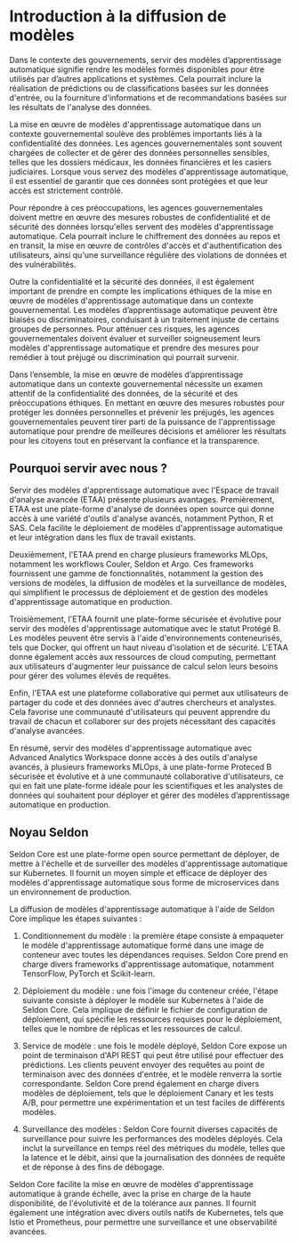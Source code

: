# Introduction à la diffusion de modèles

Dans le contexte des gouvernements, servir des modèles d’apprentissage automatique signifie rendre les modèles formés disponibles pour être utilisés par d’autres applications et systèmes. Cela pourrait inclure la réalisation de prédictions ou de classifications basées sur les données d'entrée, ou la fourniture d'informations et de recommandations basées sur les résultats de l'analyse des données.

La mise en œuvre de modèles d'apprentissage automatique dans un contexte gouvernemental soulève des problèmes importants liés à la confidentialité des données. Les agences gouvernementales sont souvent chargées de collecter et de gérer des données personnelles sensibles, telles que les dossiers médicaux, les données financières et les casiers judiciaires. Lorsque vous servez des modèles d'apprentissage automatique, il est essentiel de garantir que ces données sont protégées et que leur accès est strictement contrôlé.

Pour répondre à ces préoccupations, les agences gouvernementales doivent mettre en œuvre des mesures robustes de confidentialité et de sécurité des données lorsqu'elles servent des modèles d'apprentissage automatique. Cela pourrait inclure le chiffrement des données au repos et en transit, la mise en œuvre de contrôles d'accès et d'authentification des utilisateurs, ainsi qu'une surveillance régulière des violations de données et des vulnérabilités.

Outre la confidentialité et la sécurité des données, il est également important de prendre en compte les implications éthiques de la mise en œuvre de modèles d'apprentissage automatique dans un contexte gouvernemental. Les modèles d’apprentissage automatique peuvent être biaisés ou discriminatoires, conduisant à un traitement injuste de certains groupes de personnes. Pour atténuer ces risques, les agences gouvernementales doivent évaluer et surveiller soigneusement leurs modèles d'apprentissage automatique et prendre des mesures pour remédier à tout préjugé ou discrimination qui pourrait survenir.

Dans l’ensemble, la mise en œuvre de modèles d’apprentissage automatique dans un contexte gouvernemental nécessite un examen attentif de la confidentialité des données, de la sécurité et des préoccupations éthiques. En mettant en œuvre des mesures robustes pour protéger les données personnelles et prévenir les préjugés, les agences gouvernementales peuvent tirer parti de la puissance de l'apprentissage automatique pour prendre de meilleures décisions et améliorer les résultats pour les citoyens tout en préservant la confiance et la transparence.

## Pourquoi servir avec nous ?

Servir des modèles d'apprentissage automatique avec l'Espace de travail d'analyse avancée (ETAA) présente plusieurs avantages. Premièrement, ETAA est une plate-forme d'analyse de données open source qui donne accès à une variété d'outils d'analyse avancés, notamment Python, R et SAS. Cela facilite le déploiement de modèles d'apprentissage automatique et leur intégration dans les flux de travail existants.

Deuxièmement, l'ETAA prend en charge plusieurs frameworks MLOps, notamment les workflows Couler, Seldon et Argo. Ces frameworks fournissent une gamme de fonctionnalités, notamment la gestion des versions de modèles, la diffusion de modèles et la surveillance de modèles, qui simplifient le processus de déploiement et de gestion des modèles d'apprentissage automatique en production.

Troisièmement, l'ETAA fournit une plate-forme sécurisée et évolutive pour servir des modèles d'apprentissage automatique avec le statut Protégé B. Les modèles peuvent être servis à l'aide d'environnements conteneurisés, tels que Docker, qui offrent un haut niveau d'isolation et de sécurité. L'ETAA donne également accès aux ressources de cloud computing, permettant aux utilisateurs d'augmenter leur puissance de calcul selon leurs besoins pour gérer des volumes élevés de requêtes.

Enfin, l'ETAA est une plateforme collaborative qui permet aux utilisateurs de partager du code et des données avec d'autres chercheurs et analystes. Cela favorise une communauté d'utilisateurs qui peuvent apprendre du travail de chacun et collaborer sur des projets nécessitant des capacités d'analyse avancées.

En résumé, servir des modèles d'apprentissage automatique avec Advanced Analytics Workspace donne accès à des outils d'analyse avancés, à plusieurs frameworks MLOps, à une plate-forme Proteced B sécurisée et évolutive et à une communauté collaborative d'utilisateurs, ce qui en fait une plate-forme idéale pour les scientifiques et les analystes de données qui souhaitent pour déployer et gérer des modèles d’apprentissage automatique en production.

## Noyau Seldon

Seldon Core est une plate-forme open source permettant de déployer, de mettre à l'échelle et de surveiller des modèles d'apprentissage automatique sur Kubernetes. Il fournit un moyen simple et efficace de déployer des modèles d'apprentissage automatique sous forme de microservices dans un environnement de production.

La diffusion de modèles d'apprentissage automatique à l'aide de Seldon Core implique les étapes suivantes :

1. Conditionnement du modèle : la première étape consiste à empaqueter le modèle d'apprentissage automatique formé dans une image de conteneur avec toutes les dépendances requises. Seldon Core prend en charge divers frameworks d'apprentissage automatique, notamment TensorFlow, PyTorch et Scikit-learn.

2. Déploiement du modèle : une fois l'image du conteneur créée, l'étape suivante consiste à déployer le modèle sur Kubernetes à l'aide de Seldon Core. Cela implique de définir le fichier de configuration de déploiement, qui spécifie les ressources requises pour le déploiement, telles que le nombre de réplicas et les ressources de calcul.

3. Service de modèle : une fois le modèle déployé, Seldon Core expose un point de terminaison d'API REST qui peut être utilisé pour effectuer des prédictions. Les clients peuvent envoyer des requêtes au point de terminaison avec des données d'entrée, et le modèle renverra la sortie correspondante. Seldon Core prend également en charge divers modèles de déploiement, tels que le déploiement Canary et les tests A/B, pour permettre une expérimentation et un test faciles de différents modèles.

4. Surveillance des modèles : Seldon Core fournit diverses capacités de surveillance pour suivre les performances des modèles déployés. Cela inclut la surveillance en temps réel des métriques du modèle, telles que la latence et le débit, ainsi que la journalisation des données de requête et de réponse à des fins de débogage.

Seldon Core facilite la mise en œuvre de modèles d'apprentissage automatique à grande échelle, avec la prise en charge de la haute disponibilité, de l'évolutivité et de la tolérance aux pannes. Il fournit également une intégration avec divers outils natifs de Kubernetes, tels que Istio et Prometheus, pour permettre une surveillance et une observabilité avancées.